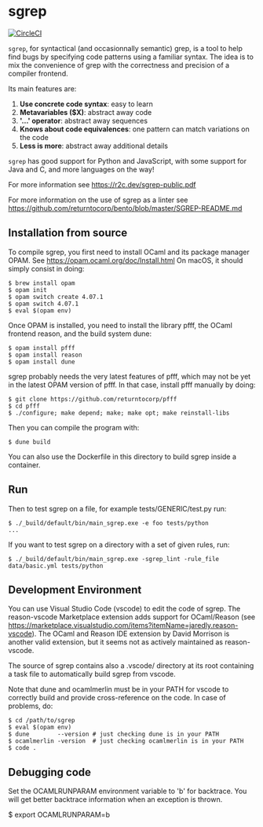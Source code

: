 # sgrep

[![CircleCI](https://circleci.com/gh/returntocorp/sgrep.svg?style=svg)](https://circleci.com/gh/returntocorp/sgrep)

`sgrep`, for syntactical (and occasionnally semantic) grep, is a
tool to help find bugs by specifying code patterns using a familiar
syntax. The idea is to mix the convenience of grep with the
correctness and precision of a compiler frontend.

Its main features are:

1. **Use concrete code syntax**: easy to learn
2. **Metavariables (\$X)**: abstract away code
3. **'...' operator**: abstract away sequences
4. **Knows about code equivalences**: one pattern can match variations on the code
   <!-- known previously as isomorphisms -->
5. **Less is more**: abstract away additional details
   <!-- known previously as iso by absence -->

`sgrep` has good support for Python and JavaScript, with some support
for Java and C, and more languages on the way!

For more information see https://r2c.dev/sgrep-public.pdf

For more information on the use of sgrep as a linter see
https://github.com/returntocorp/bento/blob/master/SGREP-README.md


## Installation from source

To compile sgrep, you first need to install OCaml and its
package manager OPAM. See https://opam.ocaml.org/doc/Install.html
On macOS, it should simply consist in doing:

```
$ brew install opam
$ opam init
$ opam switch create 4.07.1
$ opam switch 4.07.1
$ eval $(opam env)
```

Once OPAM is installed, you need to install the library pfff,
the OCaml frontend reason, and the build system dune:

```
$ opam install pfff
$ opam install reason
$ opam install dune
```

sgrep probably needs the very latest features of pfff, which may not
be yet in the latest OPAM version of pfff. In that case, install pfff
manually by doing:

```
$ git clone https://github.com/returntocorp/pfff
$ cd pfff
$ ./configure; make depend; make; make opt; make reinstall-libs
```

Then you can compile the program with:

```
$ dune build
```

You can also use the Dockerfile in this directory to build sgrep
inside a container.

## Run

Then to test sgrep on a file, for example tests/GENERIC/test.py
run:

```
$ ./_build/default/bin/main_sgrep.exe -e foo tests/python
...
```

If you want to test sgrep on a directory with a set of given rules, run:

```
$ ./_build/default/bin/main_sgrep.exe -sgrep_lint -rule_file data/basic.yml tests/python
```

## Development Environment

You can use Visual Studio Code (vscode) to edit the code of sgrep.
The reason-vscode Marketplace extension adds support for OCaml/Reason
(see https://marketplace.visualstudio.com/items?itemName=jaredly.reason-vscode).
The OCaml and Reason IDE extension by David Morrison is another valid
extension, but it seems not as actively maintained as reason-vscode.

The source of sgrep contains also a .vscode/ directory at its root
containing a task file to automatically build sgrep from vscode.

Note that dune and ocamlmerlin must be in your PATH for vscode to correctly
build and provide cross-reference on the code. In case of problems, do:

```
$ cd /path/to/sgrep
$ eval $(opam env)
$ dune        --version # just checking dune is in your PATH
$ ocamlmerlin -version  # just checking ocamlmerlin is in your PATH
$ code .
```

## Debugging code

Set the OCAMLRUNPARAM environment variable to 'b' for backtrace.
You will get better backtrace information when an exception is thrown.

\$ export OCAMLRUNPARAM=b
